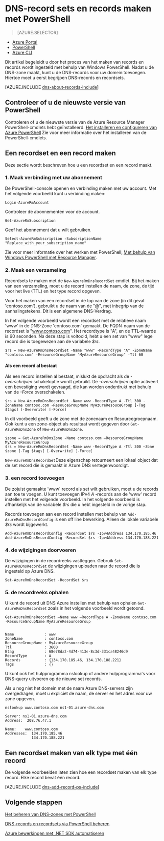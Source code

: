 <properties
   pageTitle="Maak een recordset en records voor een DNS-zone met PowerShell | Microsoft Azure"
   description="Het maken van host-records voor DNS Azure. Instellen van de record wordt ingesteld en de records met PowerShell"
   services="dns"
   documentationCenter="na"
   authors="sdwheeler"
   manager="carmonm"
   editor=""/>

<tags
   ms.service="dns"
   ms.devlang="na"
   ms.topic="article"
   ms.tgt_pltfrm="na"
   ms.workload="infrastructure-services"
   ms.date="08/16/2016"
   ms.author="sewhee"/>



# <a name="create-dns-record-sets-and-records-by-using-powershell"></a>DNS-record sets en records maken met PowerShell


> [AZURE.SELECTOR]
- [Azure Portal](dns-getstarted-create-recordset-portal.md)
- [PowerShell](dns-getstarted-create-recordset.md)
- [Azure CLI](dns-getstarted-create-recordset-cli.md)

Dit artikel begeleidt u door het proces van het maken van records en records wordt ingesteld met behulp van Windows PowerShell. Nadat u de DNS-zone maakt, kunt u de DNS-records voor uw domein toevoegen. Hiertoe moet u eerst begrijpen DNS-records en recordsets.

[AZURE.INCLUDE [dns-about-records-include](../../includes/dns-about-records-include.md)]

## <a name="verify-that-you-have-the-latest-version-of-powershell"></a>Controleer of u de nieuwste versie van PowerShell

Controleren of u de nieuwste versie van de Azure Resource Manager PowerShell-cmdlets hebt geïnstalleerd. [Het installeren en configureren van Azure PowerShell](../powershell-install-configure.md) Zie voor meer informatie over het installeren van de PowerShell-cmdlets.

## <a name="create-a-record-set-and-record"></a>Een recordset en een record maken

Deze sectie wordt beschreven hoe u een recordset en een record maakt.


### <a name="1-connect-to-your-subscription"></a>1. Maak verbinding met uw abonnement

De PowerShell-console openen en verbinding maken met uw account. Met het volgende voorbeeld kunt u verbinding maken:

    Login-AzureRmAccount

Controleer de abonnementen voor de account.

    Get-AzureRmSubscription

Geef het abonnement dat u wilt gebruiken.

    Select-AzureRmSubscription -SubscriptionName "Replace_with_your_subscription_name"

Zie voor meer informatie over het werken met PowerShell, [Met behulp van Windows PowerShell met Resource Manager](../powershell-azure-resource-manager.md).


### <a name="2-create-a-record-set"></a>2. Maak een verzameling

Recordsets te maken met de `New-AzureRmDnsRecordSet` cmdlet. Bij het maken van een verzameling, moet u de record instellen de naam, de zone, de tijd voor het live (TTL) en het type record opgeven.

Voor het maken van een recordset in de top van de zone (in dit geval 'contoso.com'), gebruikt u de naam van de "@", met inbegrip van de aanhalingstekens. Dit is een algemene DNS-Verdrag.

In het volgende voorbeeld wordt een recordset met de relatieve naam 'www' in de DNS-Zone 'contoso.com' gemaakt. De FQDN-naam van de recordset is "www.contoso.com". Het recordtype is "A", en de TTL-waarde is 60 seconden. Na deze stap is voltooid, hebt u een set van "www" lege record die is toegewezen aan de variabele *$rs*.

    $rs = New-AzureRmDnsRecordSet -Name "www" -RecordType "A" -ZoneName "contoso.com" -ResourceGroupName "MyAzureResourceGroup" -Ttl 60

#### <a name="if-a-record-set-already-exists"></a>Als een record al bestaat

Als een record instellen al bestaat, mislukt de opdracht als de *-overschrijven* schakeloptie wordt gebruikt. De *-overschrijven* optie activeert een bevestiging wordt gevraagd, die kan worden onderdrukt met behulp van de *-Force* overschakelen.


    $rs = New-AzureRmDnsRecordSet -Name www -RecordType A -Ttl 300 -ZoneName contoso.com -ResouceGroupName MyAzureResouceGroup [-Tag $tags] [-Overwrite] [-Force]


In dit voorbeeld geeft u de zone met de zonenaam en Resourcegroepnaam. Ook kunt u een zone-object als resultaat wordt gegeven door `Get-AzureRmDnsZone` of `New-AzureRmDnsZone`.

    $zone = Get-AzureRmDnsZone -Name contoso.com –ResourceGroupName MyAzureResourceGroup
    $rs = New-AzureRmDnsRecordSet -Name www -RecordType A -Ttl 300 –Zone $zone [-Tag $tags] [-Overwrite] [-Force]

`New-AzureRmDnsRecordSet`Deze eigenschap retourneert een lokaal object dat de set record die is gemaakt in Azure DNS vertegenwoordigt.

### <a name="3-add-a-record"></a>3. een record toevoegen

De zojuist gemaakte 'www' record als set wilt gebruiken, moet u de records aan toe te voegen. U kunt toevoegen IPv4 *A* -records aan de 'www' record instellen met het volgende voorbeeld. In het volgende voorbeeld is afhankelijk van de variabele *$rs* die u hebt ingesteld in de vorige stap.

Records toevoegen aan een record instellen met behulp van `Add-AzureRmDnsRecordConfig` is een off line bewerking. Alleen de lokale variabele *$rs* wordt bijgewerkt.


    Add-AzureRmDnsRecordConfig -RecordSet $rs -Ipv4Address 134.170.185.46
    Add-AzureRmDnsRecordConfig -RecordSet $rs -Ipv4Address 134.170.188.221

### <a name="4-commit-the-changes"></a>4. de wijzigingen doorvoeren

De wijzigingen in de recordreeks vastleggen. Gebruik `Set-AzureRmDnsRecordSet` de wijzigingen uploaden naar de record die is ingesteld op Azure DNS.

    Set-AzureRmDnsRecordSet -RecordSet $rs

### <a name="5-retrieve-the-record-set"></a>5. de recordreeks ophalen

U kunt de record uit DNS Azure instellen met behulp van ophalen `Get-AzureRmDnsRecordSet` zoals in het volgende voorbeeld wordt getoond.


    Get-AzureRmDnsRecordSet –Name www –RecordType A -ZoneName contoso.com -ResourceGroupName MyAzureResourceGroup


    Name              : www
    ZoneName          : contoso.com
    ResourceGroupName : MyAzureResourceGroup
    Ttl               : 3600
    Etag              : 68e78da2-4d74-413e-8c3d-331ca48246d9
    RecordType        : A
    Records           : {134.170.185.46, 134.170.188.221}
    Tags              : {}


U kunt ook het hulpprogramma nslookup of andere hulpprogramma's voor DNS-query uitvoeren op de nieuwe set records.

Als u nog niet het domein met de naam Azure DNS-servers zijn overgedragen, moet u expliciet de naam, de server en het adres voor uw zone opgeven.


    nslookup www.contoso.com ns1-01.azure-dns.com

    Server: ns1-01.azure-dns.com
    Address:  208.76.47.1

    Name:    www.contoso.com
    Addresses:  134.170.185.46
                134.170.188.221

## <a name="create-a-record-set-of-each-type-with-a-single-record"></a>Een recordset maken van elk type met één record


De volgende voorbeelden laten zien hoe een recordset maken van elk type record. Elke record bevat één record.

[AZURE.INCLUDE [dns-add-record-ps-include](../../includes/dns-add-record-ps-include.md)]


## <a name="next-steps"></a>Volgende stappen

[Het beheren van DNS-zones met PowerShell](dns-operations-dnszones.md)

[DNS-records en recordsets via PowerShell beheren](dns-operations-recordsets.md)

[Azure bewerkingen met .NET SDK automatiseren](dns-sdk.md)
